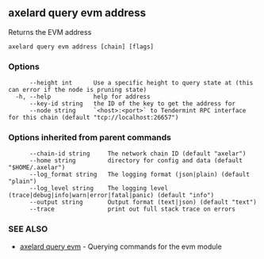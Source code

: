 ## axelard query evm address

Returns the EVM address

```
axelard query evm address [chain] [flags]
```

### Options

```
      --height int      Use a specific height to query state at (this can error if the node is pruning state)
  -h, --help            help for address
      --key-id string   the ID of the key to get the address for
      --node string     `<host>:<port>` to Tendermint RPC interface for this chain (default "tcp://localhost:26657")
```

### Options inherited from parent commands

```
      --chain-id string     The network chain ID (default "axelar")
      --home string         directory for config and data (default "$HOME/.axelar")
      --log_format string   The logging format (json|plain) (default "plain")
      --log_level string    The logging level (trace|debug|info|warn|error|fatal|panic) (default "info")
      --output string       Output format (text|json) (default "text")
      --trace               print out full stack trace on errors
```

### SEE ALSO

- [axelard query evm](/cli-docs/v0_31_0/axelard_query_evm) - Querying commands for the evm module

